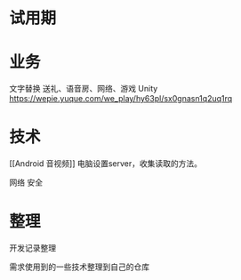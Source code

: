 # 试用期


# 业务
文字替换
送礼、语音房、网络、游戏
Unity
https://wepie.yuque.com/we_play/hy63pl/sx0gnasn1q2uq1rq

# 技术
[[Android 音视频]]
电脑设置server，收集读取的方法。

网络
安全


# 整理
开发记录整理

需求使用到的一些技术整理到自己的仓库

